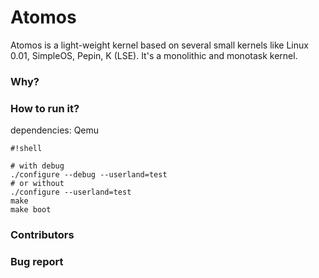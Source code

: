 # Atomos #

Atomos is a light-weight kernel based on several small kernels like
Linux 0.01, SimpleOS, Pepin, K (LSE). 
It's a monolithic and monotask kernel. 


### Why? ###


### How to run it? ###
dependencies: Qemu

```
#!shell

# with debug
./configure --debug --userland=test
# or without
./configure --userland=test
make
make boot
```


### Contributors ###


### Bug report ###
